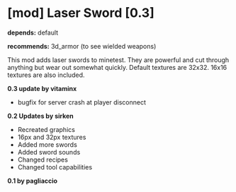 [mod] Laser Sword [0.3]
=======================

**depends:** default

**recommends:** 3d_armor (to see wielded weapons)


This mod adds laser swords to minetest. They are powerful and cut through anything but wear out somewhat quickly. Default textures are 32x32. 16x16 textures are also included.

**0.3 update by vitaminx**
  - bugfix for server crash at player disconnect

**0.2 Updates by sirken**
  - Recreated graphics
  - 16px and 32px textures
  - Added more swords
  - Added sword sounds
  - Changed recipes
  - Changed tool capabilities 

**0.1 by pagliaccio**
